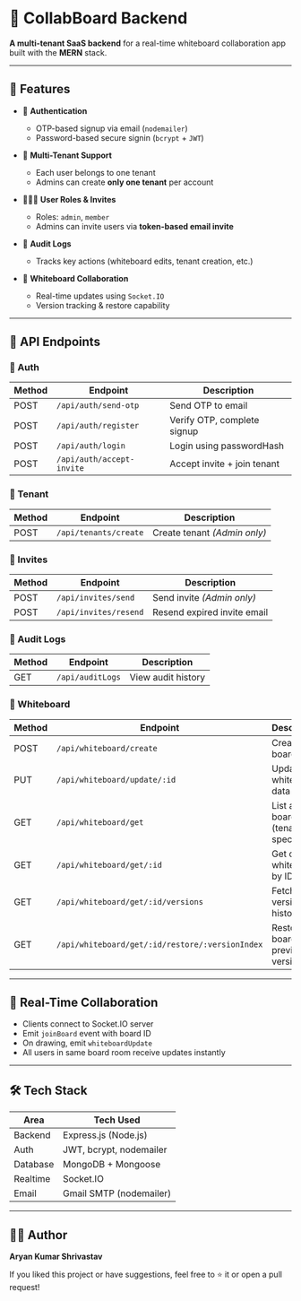 # 🧾 CollabBoard Backend

**A multi-tenant SaaS backend** for a real-time whiteboard collaboration app built with the **MERN** stack.

---

## 🚀 Features

- 🔐 **Authentication**
  - OTP-based signup via email (`nodemailer`)
  - Password-based secure signin (`bcrypt` + `JWT`)

- 🏢 **Multi-Tenant Support**
  - Each user belongs to one tenant
  - Admins can create **only one tenant** per account

- 🧑‍🤝‍🧑 **User Roles & Invites**
  - Roles: `admin`, `member`
  - Admins can invite users via **token-based email invite**

- 📜 **Audit Logs**
  - Tracks key actions (whiteboard edits, tenant creation, etc.)

- 🎨 **Whiteboard Collaboration**
  - Real-time updates using `Socket.IO`
  - Version tracking & restore capability


---

## 📡 API Endpoints

### 🔐 Auth

| Method | Endpoint                   | Description                 |
|--------|----------------------------|-----------------------------|
| POST   | `/api/auth/send-otp`       | Send OTP to email           |
| POST   | `/api/auth/register`       | Verify OTP, complete signup |
| POST   | `/api/auth/login`          | Login using passwordHash    |
| POST   | `/api/auth/accept-invite`  | Accept invite + join tenant |

### 🏢 Tenant

| Method | Endpoint              | Description                  |
|--------|-----------------------|------------------------------|
| POST   | `/api/tenants/create` | Create tenant *(Admin only)* |

### 📩 Invites

| Method | Endpoint              | Description                 |
|--------|-----------------------|-----------------------------|
| POST   | `/api/invites/send`   | Send invite *(Admin only)*  |
| POST   | `/api/invites/resend` | Resend expired invite email |

### 🧾 Audit Logs

| Method | Endpoint         | Description        |
|--------|------------------|--------------------|
| GET    | `/api/auditLogs` | View audit history |

### 🧱 Whiteboard

| Method | Endpoint                                        | Description                       |
|--------|-------------------------------------------------|-----------------------------------|
| POST   | `/api/whiteboard/create`                        | Create new board                  |
| PUT    | `/api/whiteboard/update/:id`                    | Update whiteboard data            |
| GET    | `/api/whiteboard/get`                           | List all boards (tenant-specific) |
| GET    | `/api/whiteboard/get/:id`                       | Get one whiteboard by ID          |
| GET    | `/api/whiteboard/get/:id/versions`              | Fetch board version history       |
| GET    | `/api/whiteboard/get/:id/restore/:versionIndex` | Restore board to previous version |

---

## 🔌 Real-Time Collaboration

- Clients connect to Socket.IO server
- Emit `joinBoard` event with board ID
- On drawing, emit `whiteboardUpdate`
- All users in same board room receive updates instantly

---

## 🛠 Tech Stack

| Area     | Tech Used               |
|----------|-------------------------|
| Backend  | Express.js (Node.js)    |
| Auth     | JWT, bcrypt, nodemailer |
| Database | MongoDB + Mongoose      |
| Realtime | Socket.IO               |
| Email    | Gmail SMTP (nodemailer) |

---

## 🧑‍💻 Author

**Aryan Kumar Shrivastav**

If you liked this project or have suggestions, feel free to ⭐ it or open a pull request!
